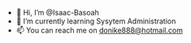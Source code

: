 - 👋 Hi, I’m @Isaac-Basoah
- 🌱 I’m currently learning Sysytem Administration
- 📫 You can reach me on donike888@hotmail.com

<!---
Isaac-Basoah/Isaac-Basoah is a ✨ special ✨ repository because its `README.md` (this file) appears on your GitHub profile.
You can click the Preview link to take a look at your changes.
--->
